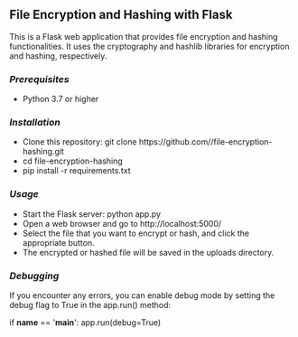 ## **File Encryption and Hashing with Flask**

This is a Flask web application that provides file encryption and hashing functionalities. It uses the cryptography and hashlib libraries for encryption and hashing, respectively.

### *Prerequisites*

<ul>
  <li>Python 3.7 or higher</li>
 </ul>


### *Installation*

<ul>
  <li>Clone this repository: git clone https://github.com/<username>/file-encryption-hashing.git</li>
  <li>cd file-encryption-hashing</li>
  <li>pip install -r requirements.txt</li>
</ul>

### *Usage*

<ul>
  <li>Start the Flask server: python app.py</li>
  <li>Open a web browser and go to http://localhost:5000/</li>
  <li>Select the file that you want to encrypt or hash, and click the appropriate button.</li>
  <li>The encrypted or hashed file will be saved in the uploads directory.</li>
</ul>

### *Debugging*

If you encounter any errors, you can enable debug mode by setting the debug flag to True in the app.run() method:

if __name__ == '__main__':
    app.run(debug=True)